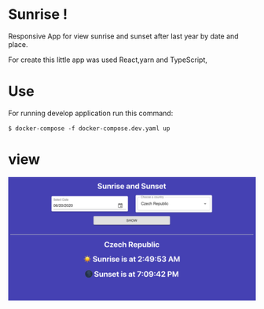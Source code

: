 # Sunrise !

Responsive App for view sunrise and sunset after last year by date and place.

For create this little app was used React,yarn and TypeScript,

# Use

For running develop application run this command:

    $ docker-compose -f docker-compose.dev.yaml up

# view

![printscreen](printscreen.png)
